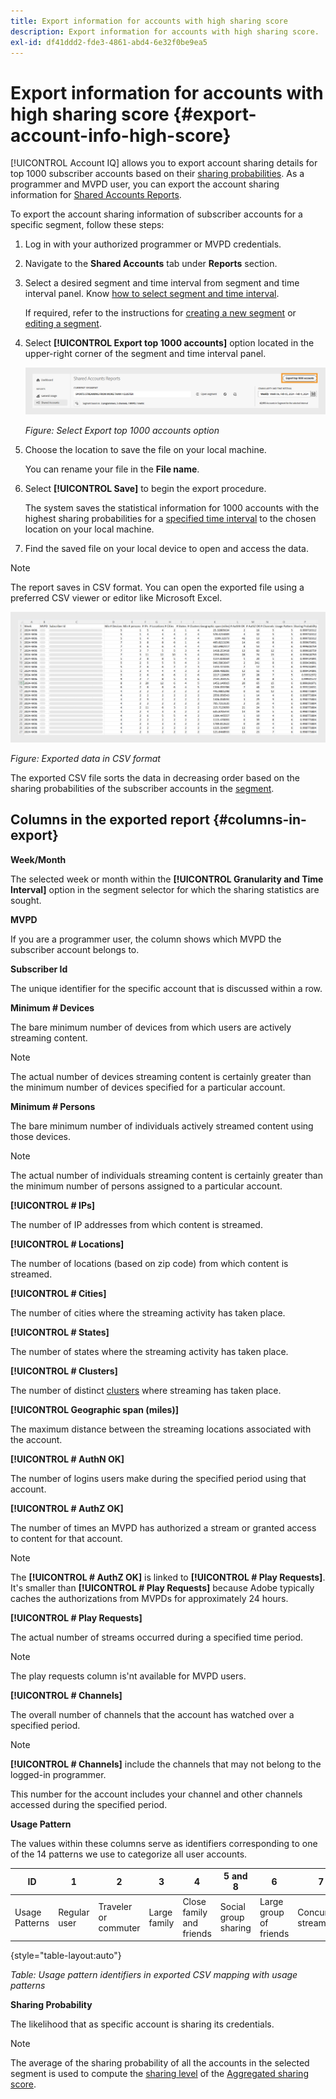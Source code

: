 ```yaml
---
title: Export information for accounts with high sharing score
description: Export information for accounts with high sharing score.
exl-id: df41ddd2-fde3-4861-abd4-6e32f0be9ea5
---
```

# Export information for accounts with high sharing score {#export-account-info-high-score}

[!UICONTROL Account IQ] allows you to export account sharing details for top 1000 subscriber accounts based on their [sharing probabilities](/help/accountiq/product-concepts.md#account-sharing-probability-def). As a programmer and MVPD user, you can export the account sharing information for [Shared Accounts Reports](/help/accountiq/shared-acc-reports.md).

To export the account sharing information of subscriber accounts for a specific segment, follow these steps:

1. Log in with your authorized programmer or MVPD credentials.
1. Navigate to the **Shared Accounts** tab under **Reports** section.
1. Select a desired segment and time interval from segment and time interval panel. Know [how to select segment and time interval](segments-timeinterval.md).

   If required, refer to the instructions for [creating a new segment](work-with-segments.md#create-new-segment) or [editing a segment](work-with-segments.md#create-new-segment).

1. Select **[!UICONTROL Export top 1000 accounts]** option located in the upper-right corner of the segment and time interval panel.

   ![Export top 1000 accounts](assets/export-top-1000-accounts.png)

   *Figure: Select Export top 1000 accounts option*

1. Choose the location to save the file on your local machine.

   You can rename your file in the **File name**.

1. Select **[!UICONTROL Save]** to begin the export procedure.

   The system saves the statistical information for 1000 accounts with the highest sharing probabilities for a [specified time interval](/help/accountiq/product-concepts.md#time-interval-def) to the chosen location on your local machine.

1. Find the saved file on your local device to open and access the data.

>[!NOTE]
>
>The report saves in CSV format. You can open the exported file using a preferred CSV viewer or editor like Microsoft Excel.

![exported data in csv format](assets/exported-csv.png)

*Figure: Exported data in CSV format*

The exported CSV file sorts the data in decreasing order based on the sharing probabilities of the subscriber accounts in the [segment](/help/accountiq/product-concepts.md#segment-def). 

## Columns in the exported report {#columns-in-export}

**Week/Month**

The selected week or month within the **[!UICONTROL Granularity and Time Interval]** option in the segment selector for which the sharing statistics are sought.

**MVPD**

If you are a programmer user, the column shows which MVPD the subscriber account belongs to.

**Subscriber Id**

The unique identifier for the specific account that is discussed within a row.

**Minimum # Devices**

The bare minimum number of devices from which users are actively streaming content.

>[!NOTE]
>
>The actual number of devices streaming content is certainly greater than the minimum number of devices specified for a particular account.

**Minimum # Persons**

The bare minimum number of individuals actively streamed content using those devices.

>[!NOTE]
>
>The actual number of individuals streaming content is certainly greater than the minimum number of persons assigned to a particular account.

**[!UICONTROL # IPs]**

The number of IP addresses from which content is streamed.

**[!UICONTROL # Locations]**

The number of locations (based on zip code) from which content is streamed.

**[!UICONTROL # Cities]**

The number of cities where the streaming activity has taken place.

**[!UICONTROL # States]**

The number of states where the streaming activity has taken place.

**[!UICONTROL # Clusters]**

The number of distinct [clusters](/help/accountiq/product-concepts.md#cluster-def) where streaming has taken place.

**[!UICONTROL Geographic span (miles)]**

The maximum distance between the streaming locations associated with the account.

**[!UICONTROL # AuthN OK]**

The number of logins users make during the specified period using that account.

**[!UICONTROL # AuthZ OK]**

The number of times an MVPD has authorized a stream or granted access to content for that account.

>[!NOTE]
>
>The **[!UICONTROL # AuthZ OK]** is linked to **[!UICONTROL # Play Requests]**. It's smaller than **[!UICONTROL # Play Requests]** because Adobe typically caches the authorizations from MVPDs for approximately 24 hours.

**[!UICONTROL # Play Requests]**

The actual number of streams occurred during a specified time period.

   >[!NOTE]
   >
   >The play requests column is'nt available for MVPD users.

**[!UICONTROL # Channels]**

The overall number of channels that the account has watched over a specified period.

>[!NOTE]
>
>**[!UICONTROL # Channels]** include the channels that may not belong to the logged-in programmer.
>
>This number for the account includes your channel and other channels accessed during the specified period.

**Usage Pattern**

The values within these columns serve as identifiers corresponding to one of the 14 patterns we use to categorize all user accounts.

 | ID | 1 | 2 | 3 | 4 | 5 and 8 | 6 | 7 | 9 | 10 and 11 | 12 | 13 | 14 |
 |---|---|---|---|---|---|---|---|---|---|---|---|---|
 | Usage Patterns | Regular user | Traveler or commuter | Large family | Close family and friends | Social group sharing | Large group of friends | Concurrent streaming | Community sharing | Uncertain behavior | Small family | Second home | Abnormal Usage |

{style="table-layout:auto"}

*Table: Usage pattern identifiers in exported CSV mapping with usage patterns*

**Sharing Probability**

The likelihood that as specific account is sharing its credentials.

>[!NOTE]
>
> The average of the sharing probability of all the accounts in the selected segment is used to compute the [sharing level](/help/accountiq/data-panels.md#sharing-level) of the [Aggregated sharing score](/help/accountiq/data-panels.md#aggregated-sharing).

